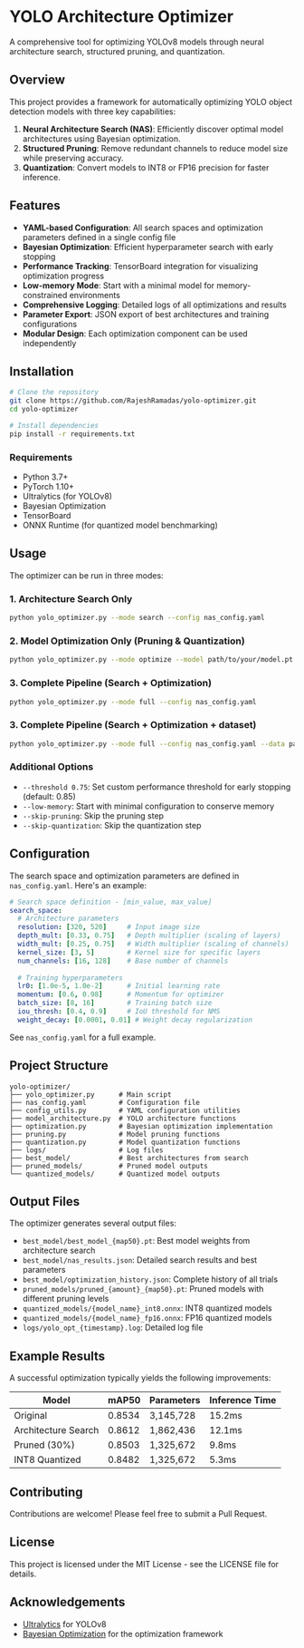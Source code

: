 # YOLO Architecture Optimizer

A comprehensive tool for optimizing YOLOv8 models through neural architecture search, structured pruning, and quantization.

## Overview

This project provides a framework for automatically optimizing YOLO object detection models with three key capabilities:

1. **Neural Architecture Search (NAS)**: Efficiently discover optimal model architectures using Bayesian optimization.
2. **Structured Pruning**: Remove redundant channels to reduce model size while preserving accuracy.
3. **Quantization**: Convert models to INT8 or FP16 precision for faster inference.

## Features

- **YAML-based Configuration**: All search spaces and optimization parameters defined in a single config file
- **Bayesian Optimization**: Efficient hyperparameter search with early stopping
- **Performance Tracking**: TensorBoard integration for visualizing optimization progress
- **Low-memory Mode**: Start with a minimal model for memory-constrained environments
- **Comprehensive Logging**: Detailed logs of all optimizations and results
- **Parameter Export**: JSON export of best architectures and training configurations
- **Modular Design**: Each optimization component can be used independently

## Installation

```bash
# Clone the repository
git clone https://github.com/RajeshRamadas/yolo-optimizer.git
cd yolo-optimizer

# Install dependencies
pip install -r requirements.txt
```

### Requirements

- Python 3.7+
- PyTorch 1.10+
- Ultralytics (for YOLOv8)
- Bayesian Optimization
- TensorBoard
- ONNX Runtime (for quantized model benchmarking)

## Usage

The optimizer can be run in three modes:

### 1. Architecture Search Only

```bash
python yolo_optimizer.py --mode search --config nas_config.yaml
```

### 2. Model Optimization Only (Pruning & Quantization)

```bash
python yolo_optimizer.py --mode optimize --model path/to/your/model.pt --config nas_config.yaml
```

### 3. Complete Pipeline (Search + Optimization)

```bash
python yolo_optimizer.py --mode full --config nas_config.yaml
```

### 3. Complete Pipeline (Search + Optimization + dataset)

```bash
python yolo_optimizer.py --mode full --config nas_config.yaml --data path/to/your/data.yaml
```

### Additional Options

- `--threshold 0.75`: Set custom performance threshold for early stopping (default: 0.85)
- `--low-memory`: Start with minimal configuration to conserve memory
- `--skip-pruning`: Skip the pruning step
- `--skip-quantization`: Skip the quantization step

## Configuration

The search space and optimization parameters are defined in `nas_config.yaml`. Here's an example:

```yaml
# Search space definition - [min_value, max_value]
search_space:
  # Architecture parameters
  resolution: [320, 520]     # Input image size
  depth_mult: [0.33, 0.75]   # Depth multiplier (scaling of layers)
  width_mult: [0.25, 0.75]   # Width multiplier (scaling of channels)
  kernel_size: [3, 5]        # Kernel size for specific layers
  num_channels: [16, 128]    # Base number of channels
  
  # Training hyperparameters
  lr0: [1.0e-5, 1.0e-2]      # Initial learning rate
  momentum: [0.6, 0.98]      # Momentum for optimizer
  batch_size: [8, 16]        # Training batch size
  iou_thresh: [0.4, 0.9]     # IoU threshold for NMS
  weight_decay: [0.0001, 0.01] # Weight decay regularization
```

See `nas_config.yaml` for a full example.

## Project Structure

```
yolo-optimizer/
├── yolo_optimizer.py      # Main script
├── nas_config.yaml        # Configuration file
├── config_utils.py        # YAML configuration utilities
├── model_architecture.py  # YOLO architecture functions
├── optimization.py        # Bayesian optimization implementation
├── pruning.py             # Model pruning functions
├── quantization.py        # Model quantization functions
├── logs/                  # Log files
├── best_model/            # Best architectures from search
├── pruned_models/         # Pruned model outputs
└── quantized_models/      # Quantized model outputs
```

## Output Files

The optimizer generates several output files:

- `best_model/best_model_{map50}.pt`: Best model weights from architecture search
- `best_model/nas_results.json`: Detailed search results and best parameters
- `best_model/optimization_history.json`: Complete history of all trials
- `pruned_models/pruned_{amount}_{map50}.pt`: Pruned models with different pruning levels
- `quantized_models/{model_name}_int8.onnx`: INT8 quantized models
- `quantized_models/{model_name}_fp16.onnx`: FP16 quantized models
- `logs/yolo_opt_{timestamp}.log`: Detailed log file

## Example Results

A successful optimization typically yields the following improvements:

| Model | mAP50 | Parameters | Inference Time |
|-------|-------|------------|----------------|
| Original | 0.8534 | 3,145,728 | 15.2ms |
| Architecture Search | 0.8612 | 1,862,436 | 12.1ms |
| Pruned (30%) | 0.8503 | 1,325,672 | 9.8ms |
| INT8 Quantized | 0.8482 | 1,325,672 | 5.3ms |

## Contributing

Contributions are welcome! Please feel free to submit a Pull Request.

## License

This project is licensed under the MIT License - see the LICENSE file for details.

## Acknowledgements

- [Ultralytics](https://github.com/ultralytics/ultralytics) for YOLOv8
- [Bayesian Optimization](https://github.com/fmfn/BayesianOptimization) for the optimization framework
